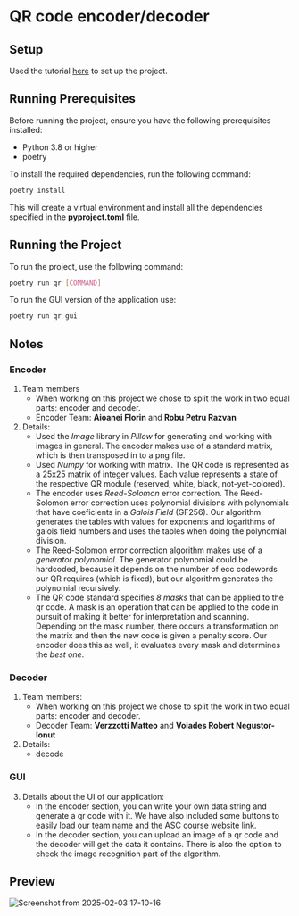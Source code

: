 # QR code encoder/decoder

## Setup

Used the tutorial [here](https://cjolowicz.github.io/posts/hypermodern-python-01-setup/) to set up the project.

## Running Prerequisites

Before running the project, ensure you have the following prerequisites installed:

- Python 3.8 or higher
- poetry

To install the required dependencies, run the following command:

```sh
poetry install
```

This will create a virtual environment and install all the dependencies specified in the **pyproject.toml** file.

## Running the Project

To run the project, use the following command:

```sh
poetry run qr [COMMAND]
```

To run the GUI version of the application use:
```sh
poetry run qr gui
```

## Notes
### Encoder
1. Team members
    - When working on this project we chose to split the work in two equal parts: encoder and decoder.
    - Encoder Team: **Aioanei Florin** and **Robu Petru Razvan**
2. Details: 
    - Used the *Image* library in *Pillow* for generating and working with images in general. The encoder makes use of a standard matrix, which is then transposed in to a png file.
    - Used *Numpy* for working with matrix. The QR code is represented as a 25x25 matrix of integer values. Each value represents a state of the respective QR module (reserved, white, black, not-yet-colored).
    - The encoder uses *Reed-Solomon* error correction. The Reed-Solomon error correction uses polynomial divisions with polynomials that have coeficients in a *Galois Field* (GF256). Our algorithm generates the tables with values for exponents and logarithms of galois field numbers and uses the tables when doing the polynomial division.
    - The Reed-Solomon error correction algorithm makes use of a *generator polynomial*. The generator polynomial could be hardcoded, because it depends on the number of ecc codewords our QR requires (which is fixed), but our algorithm generates the polynomial recursively.
    - The QR code standard specifies *8 masks* that can be applied to the qr code. A mask is an operation that can be applied to the code in pursuit of making it better for interpretation and scanning. Depending on the mask number, there occurs a transformation on the matrix and then the new code is given a penalty score. Our encoder does this as well, it evaluates every mask and determines the *best one*.

### Decoder
1. Team members:
   - When working on this project we chose to split the work in two equal parts: encoder and decoder.
   - Decoder Team: **Verzzotti Matteo** and **Voiades Robert Negustor-Ionut**
3. Details:
   - decode
### GUI
3. Details about the UI of our application:
    - In the encoder section, you can write your own data string and generate a qr code with it. We have also included some buttons to easily load our team name and the ASC course website link.
    - In the decoder section, you can upload an image of a qr code and the decoder will get the data it contains. There is also the option to check the image recognition part of the algorithm.

## Preview
![Screenshot from 2025-02-03 17-10-16](https://github.com/user-attachments/assets/a245dee3-b46f-4b80-8245-a45cafebadad)
